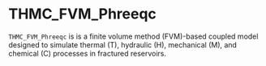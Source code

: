 # THMC_FVM_Phreeqc
`THMC_FVM_Phreeqc` is is a finite volume method (FVM)-based coupled model designed to simulate thermal (T), hydraulic (H), mechanical (M), and chemical (C) processes in fractured reservoirs. 
